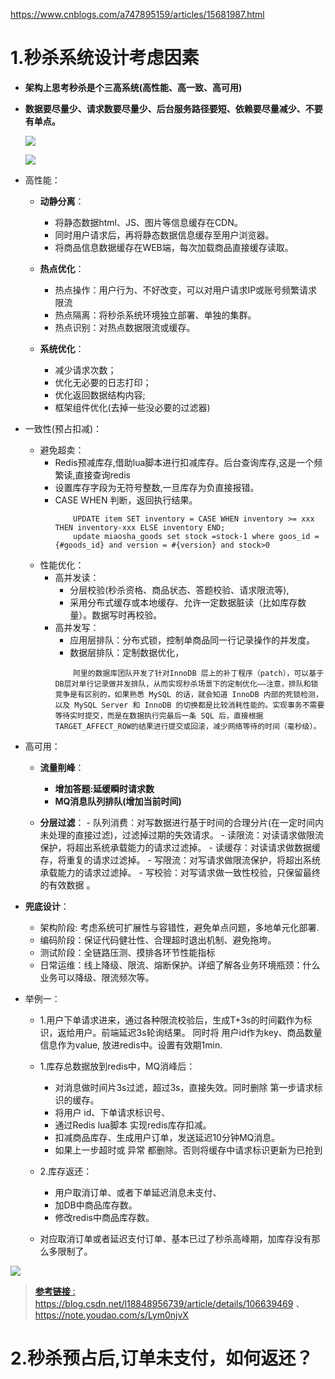 https://www.cnblogs.com/a747895159/articles/15681987.html

# 1.秒杀系统设计考虑因素

- **架构上思考秒杀是个三高系统(高性能、高一致、高可用)**
- **数据要尽量少、请求数要尽量少、后台服务路径要短、依赖要尽量减少、不要有单点。**

	![](https://img2020.cnblogs.com/blog/1694759/202108/1694759-20210807161121595-619317594.png)
	
	![](https://img2020.cnblogs.com/blog/1694759/202112/1694759-20211213094540387-8974046.png)

- 高性能：
	- **动静分离**：
		- 将静态数据html、JS、图片等信息缓存在CDN。
		- 同时用户请求后，再将静态数据信息缓存至用户浏览器。
		- 将商品信息数据缓存在WEB端，每次加载商品直接缓存读取。
		
	- **热点优化**：
		- 热点操作：用户行为、不好改变，可以对用户请求IP或账号频繁请求限流
		- 热点隔离：将秒杀系统环境独立部署、单独的集群。
		- 热点识别：对热点数据限流或缓存。

	- **系统优化**：
		- 减少请求次数；
		- 优化无必要的日志打印；
		- 优化返回数据结构内容;
		- 框架组件优化(去掉一些没必要的过滤器)
	
- 一致性(预占扣减)：
	- 避免超卖：
	    - Redis预减库存,借助lua脚本进行扣减库存。后台查询库存,这是一个频繁读,直接查询redis
		- 设置库存字段为无符号整数,一旦库存为负直接报错。
		- CASE WHEN 判断，返回执行结果。
			```
				UPDATE item SET inventory = CASE WHEN inventory >= xxx THEN inventory-xxx ELSE inventory END;
                update miaosha_goods set stock =stock-1 where goos_id ={#goods_id} and version = #{version} and stock>0
			```
	- 性能优化：
		- 高并发读：
			- 分层校验(秒杀资格、商品状态、答题校验、请求限流等),
			- 采用分布式缓存或本地缓存、允许一定数据脏读（比如库存数量）。数据写时再校验。
		- 高并发写：
			- 应用层排队：分布式锁，控制单商品同一行记录操作的并发度。
			- 数据层排队：定制数据优化，
			```
				阿里的数据库团队开发了针对InnoDB 层上的补丁程序（patch），可以基于DB层对单行记录做并发排队，从而实现秒杀场景下的定制优化——注意，排队和锁竞争是有区别的，如果熟悉 MySQL 的话，就会知道 InnoDB 内部的死锁检测，以及 MySQL Server 和 InnoDB 的切换都是比较消耗性能的。实现事务不需要等待实时提交，而是在数据执行完最后一条 SQL 后，直接根据 TARGET_AFFECT_ROW的结果进行提交或回滚，减少网络等待的时间（毫秒级）。
			```

- 高可用：
	- **流量削峰**：
		- **增加答题:延缓瞬时请求数**
		- **MQ消息队列排队(增加当前时间)**
		
	- **分层过滤**：
			- 队列消费：对写数据进行基于时间的合理分片(在一定时间内未处理的直接过滤)，过滤掉过期的失效请求。
			- 读限流：对读请求做限流保护，将超出系统承载能力的请求过滤掉。
			- 读缓存：对读请求做数据缓存，将重复的请求过滤掉。
			- 写限流：对写请求做限流保护，将超出系统承载能力的请求过滤掉。
			- 写校验：对写请求做一致性校验，只保留最终的有效数据 。

- **兜底设计**：
	
	- 架构阶段: 考虑系统可扩展性与容错性，避免单点问题，多地单元化部署.
	- 编码阶段：保证代码健壮性、合理超时退出机制、避免拖垮。
	- 测试阶段：全链路压测、摸排各环节性能指标
	- 日常运维：线上降级、限流、熔断保护。详细了解各业务环境瓶颈：什么业务可以降级、限流频次等。
	

- 举例一：
	- 1.用户下单请求进来，通过各种限流校验后，生成T+3s的时间戳作为标识，返给用户。前端延迟3s轮询结果。 同时将 用户id作为key、商品数量信息作为value, 放进redis中。设置有效期1min.
	
	- 1.库存总数据放到redis中，MQ消峰后：
	    - 对消息做时间片3s过滤，超过3s，直接失效。同时删除 第一步请求标识的缓存。
		- 将用户 id、下单请求标识号、
		- 通过Redis lua脚本 实现redis库存扣减。
		- 扣减商品库存、生成用户订单，发送延迟10分钟MQ消息。
		- 如果上一步超时或 异常 都删除。否则将缓存中请求标识更新为已抢到
	- 2.库存返还：
		- 用户取消订单、或者下单延迟消息未支付、
		- 加DB中商品库存数。
		- 修改redis中商品库存数。
	- 对应取消订单或者延迟支付订单、基本已过了秒杀高峰期，加库存没有那么多限制了。


![](https://img2020.cnblogs.com/blog/1694759/202108/1694759-20210807161246137-1756428394.png) 

> [**参考链接** :](https://blog.csdn.net/l18848956739/article/details/106639469)  https://blog.csdn.net/l18848956739/article/details/106639469 、https://note.youdao.com/s/Lym0njvX




# 2.秒杀预占后,订单未支付，如何返还？









